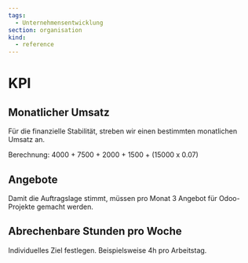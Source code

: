```yaml
---
tags:
  - Unternehmensentwicklung
section: organisation
kind:
  - reference
---
```


# KPI

## Monatlicher Umsatz

Für die finanzielle Stabilität, streben wir einen bestimmten monatlichen Umsatz an.

Berechnung: 4000 + 7500 + 2000 + 1500 + (15000 x 0.07)

## Angebote

Damit die Auftragslage stimmt, müssen pro Monat 3 Angebot für Odoo-Projekte gemacht werden.

## Abrechenbare Stunden pro Woche

Individuelles Ziel festlegen. Beispielsweise 4h pro Arbeitstag.

